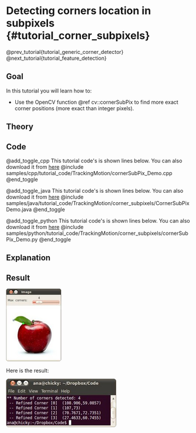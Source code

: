 Detecting corners location in subpixels {#tutorial_corner_subpixels}
=======================================

@prev_tutorial{tutorial_generic_corner_detector}
@next_tutorial{tutorial_feature_detection}

Goal
----

In this tutorial you will learn how to:

-   Use the OpenCV function @ref cv::cornerSubPix to find more exact corner positions (more exact
    than integer pixels).

Theory
------

Code
----

@add_toggle_cpp
This tutorial code's is shown lines below. You can also download it from
[here](https://github.com/opencv/opencv/tree/master/samples/cpp/tutorial_code/TrackingMotion/cornerSubPix_Demo.cpp)
@include samples/cpp/tutorial_code/TrackingMotion/cornerSubPix_Demo.cpp
@end_toggle

@add_toggle_java
This tutorial code's is shown lines below. You can also download it from
[here](https://github.com/opencv/opencv/tree/master/samples/java/tutorial_code/TrackingMotion/corner_subpixels/CornerSubPixDemo.java)
@include samples/java/tutorial_code/TrackingMotion/corner_subpixels/CornerSubPixDemo.java
@end_toggle

@add_toggle_python
This tutorial code's is shown lines below. You can also download it from
[here](https://github.com/opencv/opencv/tree/master/samples/python/tutorial_code/TrackingMotion/corner_subpixels/cornerSubPix_Demo.py)
@include samples/python/tutorial_code/TrackingMotion/corner_subpixels/cornerSubPix_Demo.py
@end_toggle

Explanation
-----------

Result
------

![](images/Corner_Subpixels_Original_Image.jpg)

Here is the result:

![](images/Corner_Subpixels_Result.jpg)
